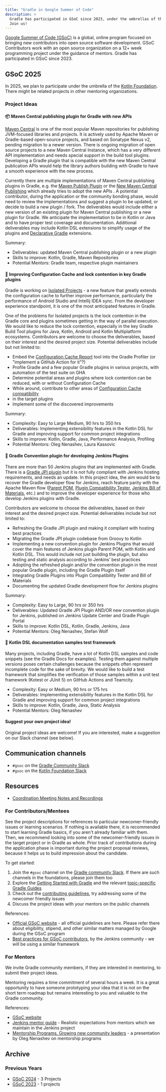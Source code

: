 ```yaml
---
title: "Gradle in Google Summer of Code"
description: >
  Gradle has participated in GSoC since 2023, under the umbrellas of the Kotlin Foundation and the Eclipse Foundation.
  Join us!
---
```


[Google Summer of Code (GSoC)](https://summerofcode.withgoogle.com/) is a global,
online program focused on bringing new contributors into open source software development.
GSoC Contributors work with an open source organization on a 12+ week programming project
under the guidance of mentors.
Gradle has participated in GSoC since 2023.

## GSoC 2025

In 2025, we plan to participate under the umbrella of the [Kotlin Foundation](https://kotlinfoundation.org/).
There might be related projects in other mentoring organizations.

### Project Ideas

#### 📦 Maven Central publishing plugin for Gradle with new APIs

[Maven Central](https://central.sonatype.com/) is one of the most popular Maven repositories for publishing JVM-focused libraries and projects. It is actively used by Apache Maven or Gradle-based open-source projects, and based on Sonatype Nexus v2, pending migration to a newer version. There is ongoing migration of open source projects to a new Maven Central Instance, which has a very different API implementation and needs special support in the build tool plugins. Developing a Gradle plugin that is compatible with the new Maven Central publication APIs would help the library authors building with Gradle to have a smooth experience with the new process.

Currently there are multiple implementations of Maven Central publishing plugins in Gradle, e.g. the [Maven Publish Plugin](https://docs.gradle.org/current/userguide/publishing_maven.html) or the [New Maven Central Publishing](https://github.com/GradleUp/nmcp) which already tries to adopt the new APIs . A potential contributor, during the application or the community bonding phase, would need to review the implementations and suggest a plugin to be updated, or decide to build a new plugin / fork. The deliverables would include either a new version of an existing plugin for Maven Central publishing or a new plugin for Gradle. We anticipate the implementation to be in Kotlin or Java and to have proper test coverage and documentation. Additional deliverables may include Kotlin DSL extensions to simplify usage of the plugins and [Declarative Gradle](https://declarative.gradle.org/) extensions.

Summary:

* Deliverables: updated Maven Central publishing plugin or a new plugin  
* Skills to improve: Kotlin, Gradle, Maven Repositories  
* Potential Mentors: Gradle team, respective plugin maintainers

#### 🚅 Improving Configuration Cache and lock contention in key Gradle plugins 

Gradle is working on [Isolated Projects](https://docs.gradle.org/current/userguide/isolated_projects.html) \- a new feature that greatly extends the configuration cache to further improve performance, particularly the performance of Android Studio and Intellij IDEA sync. From the developer experience standpoint, it is one of the most anticipated features in Gradle.

One of the problems for Isolated projects is the lock contention in the Gradle core and plugins sometimes getting in the way of parallel execution. We would like to reduce the lock contention, especially in the key Gradle Build Tool plugins for Java, Kotlin, Android and Kotlin Multiplatform ecosystems. Contributors are welcome to choose the deliverables, based on their interest and the desired project size. Potential deliverables include but not limited to:

* Embed the [Configuration Cache Report](https://github.com/gradle/configuration-cache-report) tool into the Gradle Profiler (or "implement a GitHub Action for it"?)  
* Profile Gradle and a few popular Gradle plugins in various projects, with automation of the test suite on GHA  
* Determine potential areas and plugins where lock contention can be reduced, with or without Configuration Cache  
* While around, contribute to other areas of [Configuration Cache compatibility](https://github.com/gradle/gradle/issues/13490)  
*  in the target plugins  
* Implement some of the discovered improvements

Summary: 

* Complexity: Easy to Large Medium, 90 hrs to 350 hrs  
* Deliverables: Implementing extensibility features in the Kotlin DSL for Gradle and improving support for common project integrations  
* Skills to improve: Kotlin, Gradle, Java, Performance Analysis, Profiling  
* Potential Mentors: Oleg Nenashev, Laura Kassovic

#### 🔌 Gradle Convention plugin for developing Jenkins Plugins

There are more than 50 Jenkins plugins that are implemented with Gradle. There is a [Gradle JPI plugin](https://github.com/jenkinsci/gradle-jpi-plugin) but it is not fully compliant with Jenkins hosting requirements, and needs an update. In this project idea, the aim would be to recover the Gradle developer flow for Jenkins, reach feature parity with the Apache Maven flow ([Parent POM](https://github.com/jenkinsci/plugin-pom), [Plugin Compatibility Tester](https://github.com/jenkinsci/plugin-compat-tester), [Jenkins Bill of Materials](https://github.com/jenkinsci/bom), etc.) and to improve the developer experience for those who develop Jenkins plugins with Gradle.

Contributors are welcome to choose the deliverables, based on their interest and the desired project size. Potential deliverables include but not limited to:

* Refreshing the Gradle JPI plugin and making it compliant with hosting best practices  
* Migrating the Gradle JPI plugin codebase from Groovy to Kotlin   
* Implementing a new convention plugin for Jenkins Plugins that would cover the main features of Jenkins plugin Parent POM, with Kotlin and Kotlin DSL. This would include not just building the plugin, but also testing and static analysis according to Jenkins’ best practices  
* Adopting the refreshed plugin and/or the convention plugin in the most popular Gradle plugin, including the Gradle Plugin itself  
* Integrating Gradle Plugins into Plugin Compatibility Tester and Bill of Materials  
* Documenting the updated Gradle development flow for Jenkins plugins

Summary: 

* Complexity: Easy to Large, 90 hrs or 350 hrs  
* Deliverables: Updated Gradle JPI Plugin AND/OR new convention plugin for Jenkins, published on Jenkins Update Center and Gradle Plugin Portal  
* Skills to improve: Kotlin DSL, Kotlin, Gradle, Jenkins, Java  
* Potential Mentors: Oleg Nenashev, Stefan Wolf

#### 📓 Kotlin DSL documentation samples test framework

Many projects, including Gradle, have a lot of Kotlin DSL samples and code snippets (see the Gradle Docs for examples). Testing them against multiple versions poses certain challenges because the snippets often represent incomplete code for the sake of brevity. We would like to build a test framework that simplifies the verification of those samples within a unit test framework (Kotest or JUnit 5) on GitHub Actions and Teamcity.

* Complexity: Easy or Medium, 90 hrs or 175 hrs
* Deliverables: Implementing extensibility features in the Kotlin DSL for Gradle and improving support for common project integrations
* Skills to improve: Kotlin, Gradle, Java, Static Analysis
* Potential Mentors: Oleg Nenashev

#### Suggest your own project idea!

Original project ideas are welcome!
If you are interested, make a suggestion on our Slack channel (see below).

## Communication channels

- `#gsoc` on the [Gradle Community Slack](https://gradle.org/slack-invite)
- `#gsoc` on the [Kotlin Foundation Slack](https://kotlinlang.org/community/)

## Resources

- [Coordination Meeting Notes and Recordings](https://drive.google.com/drive/folders/19PAIb36Bm_9Y300oJ_2JBMFU6kjOwNvX?usp=drive_link)

### For Contributors/Mentees

See the project descriptions for references to particular newcomer-friendly issues or
learning scenarios.
If nothing is available there, it is recommended to start learning Gradle basics, if you aren't already familiar with them.
Then, we recommend looking into some of the newcomer-friendly issues in the target project or in Gradle as whole.
Prior track of contributions during the application phase is important during the project proposal reviews,
because it helps us to build impression about the candidate.

To get started:

1. Join the `#gsoc` channel on the [Gradle community Slack](https://gradle.org/slack-invite).
  If there are such channels in the foundations, please join them too
2. Explore the [Getting Started with Gradle](https://docs.gradle.org/current/userguide/getting_started_eng.html) and the relevant [topic-specific Gradle Guides](https://gradle.org/guides/)
3. Check out the [contributing guidelines](../../contributing/README.md), try addressing some of the newcomer friendly issues
4. Discuss the project ideas with your mentors on the public channels

References:

- [Official GSoC website](https://summerofcode.withgoogle.com/) -
  all official guidelines are here. Please refer there about eligibility, stipend, and other similar matters managed by Google during the GSoC program
- [Best practices for GSoC contributors](https://www.jenkins.io/projects/gsoc/students/),
  by the Jenkins community - we will be using a similar framework

### For Mentors

We invite Gradle community members, if they are interested in mentoring, to submit their project ideas.

Mentoring requires a time commitment of several hours a week.
It is a great opportunity to have someone prototyping your idea
that it is not on the short term roadmap
but remains interesting to you and valuable to the Gradle community.

References:

- [GSoC website](https://summerofcode.withgoogle.com/)
- [Jenkins mentor guide](https://www.jenkins.io/projects/gsoc/mentors/) -
  Realistic expectations from mentors which we maintain in the Jenkins project
- [Mentorship Programs. Growing new community leaders](https://speakerdeck.com/onenashev/mentorship-programs-growing-new-team-and-community-leaders) -
  a presentation by Oleg Nenashev on mentorship programs

## Archive

### Previous Years

- [GSoC 2024](./2024/README.md) - 3 Projects
- [GSoC 2023](./2023/README.md) - 1 projects


